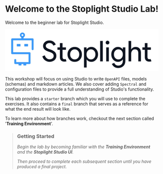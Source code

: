 # Welcome to the Stoplight Studio Lab!

Welcome to the beginner lab for Stoplight Studio.

![logo](../assets/images/logo.png)

This workshop will focus on using Studio to write `OpenAPI` files, models (schemas) and markdown articles. We also cover adding `Spectral` and configuration files to provide a full understanding of Studio's functionality.

This lab provides a `starter` branch which you will use to complete the exercises. It also contains a `final` branch that serves as a reference for what the end result will look like. 

To learn more about how branches work, checkout the next section called '**Training Environment**'.

<!-- theme: info -->

> ### Getting Started
>
> *Begin the lab by becoming familiar with the **Training Environment** and the **Stoplight Studio UI**.* 
>
>*Then proceed to complete each subsequent section until you have produced a final project.*